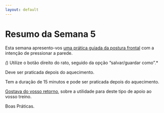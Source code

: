 ```yaml
---
layout: default
---
```

# Resumo da Semana 5

Esta semana apresento-vos [uma prática guiada da postura frontal](http://ck-podcasts.s3.amazonaws.com/AulasAbr-Jun2015/Avancados/postura-frontal-parede.mp3) com a intenção de pressionar a parede. 

*(*) Utilize o botão direito do rato, seguido da opção “salvar/guardar como”.*

Deve ser praticada depois do aquecimento. 

Tem a duração de 15 minutos e pode ser praticada depois do aquecimento. 

[Gostava do vosso retorno](mailto:lourencoazevedo@gmail.com), sobre a utilidade para deste tipo de apoio ao vosso treino.

Boas Práticas.